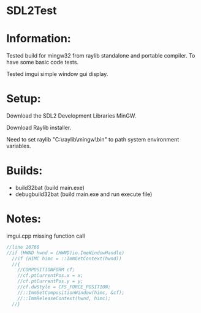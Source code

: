 # SDL2Test

# Information:
  Tested build for mingw32 from raylib standalone and portable compiler. To have some basic code tests.

  Tested imgui simple window gui display.

# Setup:
  Download the SDL2 Development Libraries MinGW.

  Download Raylib installer.

  Need to set raylib "C:\raylib\mingw\bin" to path system environment variables.

# Builds:
 * build32bat (build main.exe)
 * debugbuild32bat (build main.exe and run execute file)

# Notes:
imgui.cpp missing function call
```c++
//line 10760
//if (HWND hwnd = (HWND)io.ImeWindowHandle)
  //if (HIMC himc = ::ImmGetContext(hwnd))
  //{
    //COMPOSITIONFORM cf;
    //cf.ptCurrentPos.x = x;
    //cf.ptCurrentPos.y = y;
    //cf.dwStyle = CFS_FORCE_POSITION;
    //::ImmSetCompositionWindow(himc, &cf);
    //::ImmReleaseContext(hwnd, himc);
  //} 
```